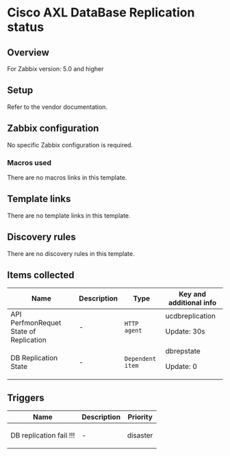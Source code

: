 # Cisco AXL DataBase Replication status

## Overview

For Zabbix version: 5.0 and higher

## Setup

Refer to the vendor documentation.

## Zabbix configuration

No specific Zabbix configuration is required.

### Macros used

There are no macros links in this template.

## Template links

There are no template links in this template.

## Discovery rules

There are no discovery rules in this template.

## Items collected

|Name|Description|Type|Key and additional info|
|----|-----------|----|----|
|API PerfmonRequet State of Replication|<p>-</p>|`HTTP agent`|ucdbreplication<p>Update: 30s</p>|
|DB Replication State|<p>-</p>|`Dependent item`|dbrepstate<p>Update: 0</p>|
## Triggers

|Name|Description|Priority|
|----|-----------|----|
|DB replication fail !!!|<p>-</p>|disaster|
